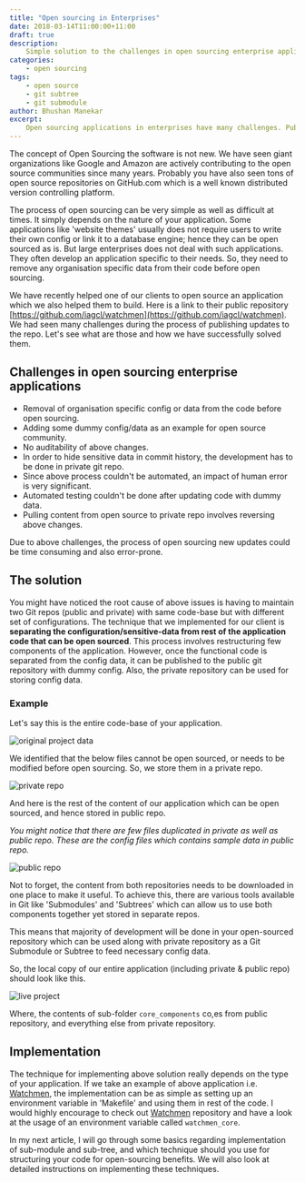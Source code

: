 ```yaml
---
title: "Open sourcing in Enterprises"
date: 2018-03-14T11:00:00+11:00
draft: true
description:
    Simple solution to the challenges in open sourcing enterprise applications.
categories:
    - open sourcing
tags:
    - open source
    - git subtree
    - git submodule
author: Bhushan Manekar
excerpt: 
    Open sourcing applications in enterprises have many challenges. Publishing updates to the open source repository can be very complicated
---
```


The concept of Open Sourcing the software is not new. We have seen giant organizations like Google and Amazon are actively contributing to the open source communities since many years. Probably you have also seen tons of open source repositories on GitHub.com which is a well known distributed version controlling platform.

The process of open sourcing can be very simple as well as difficult at times. It simply depends on the nature of your application. Some applications like 'website themes' usually does not require users to write their own config or link it to a database engine; hence they can be open sourced as is. But large enterprises does not deal with such applications. They often develop an application specific to their needs. So, they need to remove any organisation specific data from their code before open sourcing.

We have recently helped one of our clients to open source an application which we also helped them to build. Here is a link to their public repository [https://github.com/iagcl/watchmen](https://github.com/iagcl/watchmen). We had seen many challenges during the process of publishing updates to the repo. Let's see what are those and how we have successfully solved them.

## Challenges in open sourcing enterprise applications

- Removal of organisation specific config or data from the code before open sourcing.
- Adding some dummy config/data as an example for open source community.
- No auditability of above changes.
- In order to hide sensitive data in commit history, the development has to be done in private git repo.
- Since above process couldn't be automated, an impact of human error is very significant.
- Automated testing couldn't be done after updating code with dummy data.
- Pulling content from open source to private repo involves reversing above changes.

Due to above challenges, the process of open sourcing new updates could be time consuming and also error-prone.

## The solution

You might have noticed the root cause of above issues is having to maintain two Git repos (public and private) with same code-base but with different set of configurations. The technique that we implemented for our client is **separating the configuration/sensitive-data from rest of the application code that can be open sourced**. This process involves restructuring few components of the application. However, once the functional code is separated from the config data, it can be published to the public git repository with dummy config. Also, the private repository can be used for storing config data.

### Example

Let's say this is the entire code-base of your application.

![original project data](/img/blog/bm-opensourcing-in-enterprises/original-project-files.png)

We identified that the below files cannot be open sourced, or needs to be modified before open sourcing. So, we store them in a private repo.

![private repo](/img/blog/bm-opensourcing-in-enterprises/private-repo.png)

And here is the rest of the content of our application which can be open sourced, and hence stored in public repo.

*You might notice that there are few files duplicated in private as well as public repo. These are the config files which contains sample data in public repo.*

![public repo](/img/blog/bm-opensourcing-in-enterprises/public-repo.png)

Not to forget, the content from both repositories needs to be downloaded in one place to make it useful. To achieve this, there are various tools available in Git like 'Submodules' and 'Subtrees' which can allow us to use both components together yet stored in separate repos.

This means that majority of development will be done in your open-sourced repository which can be used along with private repository as a Git Submodule or Subtree to feed necessary config data.

So, the local copy of our entire application (including private & public repo) should look like this.

![live project](/img/blog/bm-opensourcing-in-enterprises/folder-structure-live-local-copy.png)

Where, the contents of sub-folder `core_components` co,es from public repository, and everything else from private repository.

## Implementation

The technique for implementing above solution really depends on the type of your application. If we take an example of above application i.e. [Watchmen](https://github.com/iagcl/watchmen), the implementation can be as simple as setting up an environment variable in 'Makefile' and using them in rest of the code. I would highly encourage to check out [Watchmen](https://github.com/iagcl/watchmen) repository and have a look at the usage of an environment variable called `watchmen_core`.

In my next article, I will go through some basics regarding implementation of sub-module and sub-tree, and which technique should you use for structuring your code for open-sourcing benefits. We will also look at detailed instructions on implementing these techniques.
